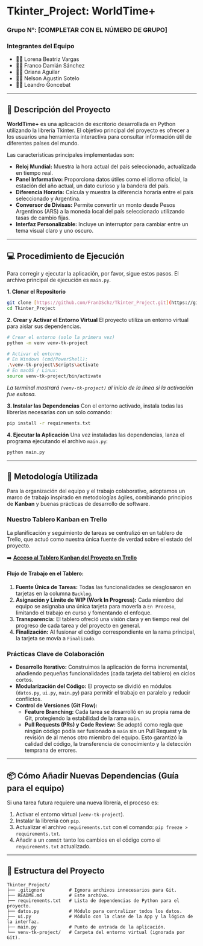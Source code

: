 # Tkinter_Project: WorldTime+
### Grupo N°: [COMPLETAR CON EL NÚMERO DE GRUPO]

### Integrantes del Equipo
* 👩‍💻 Lorena Beatriz Vargas
* 👨‍💻 Franco Damián Sánchez
* 👩‍💻 Oriana Aguilar
* 👨‍💻 Nelson Agustin Sotelo
* 👨‍💻 Leandro Goncebat

---

## 📝 Descripción del Proyecto

**WorldTime+** es una aplicación de escritorio desarrollada en Python utilizando la librería Tkinter. El objetivo principal del proyecto es ofrecer a los usuarios una herramienta interactiva para consultar información útil de diferentes países del mundo.

Las características principales implementadas son:

* **Reloj Mundial:** Muestra la hora actual del país seleccionado, actualizada en tiempo real.
* **Panel Informativo:** Proporciona datos útiles como el idioma oficial, la estación del año actual, un dato curioso y la bandera del país.
* **Diferencia Horaria:** Calcula y muestra la diferencia horaria entre el país seleccionado y Argentina.
* **Conversor de Divisas:** Permite convertir un monto desde Pesos Argentinos (ARS) a la moneda local del país seleccionado utilizando tasas de cambio fijas.
* **Interfaz Personalizable:** Incluye un interruptor para cambiar entre un tema visual claro y uno oscuro.

---

## 💻 Procedimiento de Ejecución

Para corregir y ejecutar la aplicación, por favor, sigue estos pasos. El archivo principal de ejecución es `main.py`.

**1. Clonar el Repositorio**
```bash
git clone [https://github.com/FranDSchz/Tkinter_Project.git](https://github.com/FranDSchz/Tkinter_Project.git)
cd Tkinter_Project
```

**2. Crear y Activar el Entorno Virtual**
El proyecto utiliza un entorno virtual para aislar sus dependencias.

```bash
# Crear el entorno (solo la primera vez)
python -m venv venv-tk-project

# Activar el entorno
# En Windows (cmd/PowerShell):
.\venv-tk-project\Scripts\activate
# En macOS / Linux:
source venv-tk-project/bin/activate
```
*La terminal mostrará `(venv-tk-project)` al inicio de la línea si la activación fue exitosa.*

**3. Instalar las Dependencias**
Con el entorno activado, instala todas las librerías necesarias con un solo comando:
```bash
pip install -r requirements.txt
```

**4. Ejecutar la Aplicación**
Una vez instaladas las dependencias, lanza el programa ejecutando el archivo `main.py`:
```bash
python main.py
```

---

## 🚀 Metodología Utilizada

Para la organización del equipo y el trabajo colaborativo, adoptamos un marco de trabajo inspirado en metodologías ágiles, combinando principios de **Kanban** y buenas prácticas de desarrollo de software.

### Nuestro Tablero Kanban en Trello
La planificación y seguimiento de tareas se centralizó en un tablero de Trello, que actuó como nuestra única fuente de verdad sobre el estado del proyecto.

➡️ **[Acceso al Tablero Kanban del Proyecto en Trello](https://trello.com/invite/b/685dfa8ef7e05b50776f18bb/ATTI84e33f78c0bf6bb7457acfc162af4fca0B8E15A5/worldtime-tkinter-project)**

#### Flujo de Trabajo en el Tablero:
1.  **Fuente Única de Tareas:** Todas las funcionalidades se desglosaron en tarjetas en la columna `Backlog`.
2.  **Asignación y Límite de WIP (Work In Progress):** Cada miembro del equipo se asignaba una única tarjeta para moverla a `En Proceso`, limitando el trabajo en curso y fomentando el enfoque.
3.  **Transparencia:** El tablero ofreció una visión clara y en tiempo real del progreso de cada tarea y del proyecto en general.
4.  **Finalización:** Al fusionar el código correspondiente en la rama principal, la tarjeta se movía a `Finalizado`.

### Prácticas Clave de Colaboración
* **Desarrollo Iterativo:** Construimos la aplicación de forma incremental, añadiendo pequeñas funcionalidades (cada tarjeta del tablero) en ciclos cortos.
* **Modularización del Código:** El proyecto se dividió en módulos (`datos.py`, `ui.py`, `main.py`) para permitir el trabajo en paralelo y reducir conflictos.
* **Control de Versiones (Git Flow):**
    * **Feature Branching:** Cada tarea se desarrolló en su propia rama de Git, protegiendo la estabilidad de la rama `main`.
    * **Pull Requests (PRs) y Code Review:** Se adoptó como regla que ningún código podía ser fusionado a `main` sin un Pull Request y la revisión de al menos otro miembro del equipo. Esto garantizó la calidad del código, la transferencia de conocimiento y la detección temprana de errores.

---

## 📦 Cómo Añadir Nuevas Dependencias (Guía para el equipo)

Si una tarea futura requiere una nueva librería, el proceso es:
1.  Activar el entorno virtual (`venv-tk-project`).
2.  Instalar la librería con `pip`.
3.  Actualizar el archivo `requirements.txt` con el comando: `pip freeze > requirements.txt`.
4.  Añadir a un `commit` tanto los cambios en el código como el `requirements.txt` actualizado.

---

## 📂 Estructura del Proyecto

```
Tkinter_Project/
├── .gitignore         # Ignora archivos innecesarios para Git.
├── README.md          # Este archivo.
├── requirements.txt   # Lista de dependencias de Python para el proyecto.
├── datos.py           # Módulo para centralizar todos los datos.
├── ui.py              # Módulo con la clase de la App y la lógica de la interfaz.
├── main.py            # Punto de entrada de la aplicación.
└── venv-tk-project/   # Carpeta del entorno virtual (ignorada por Git).
```